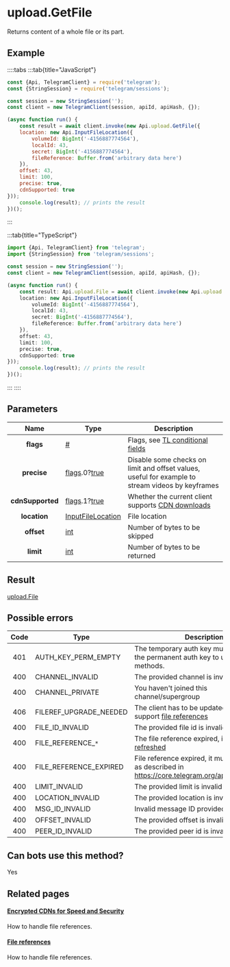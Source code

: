 # upload.GetFile

Returns content of a whole file or its part.



## Example

::::tabs
:::tab{title="JavaScript"}
```js
const {Api, TelegramClient} = require('telegram');
const {StringSession} = require('telegram/sessions');

const session = new StringSession('');
const client = new TelegramClient(session, apiId, apiHash, {});

(async function run() {
    const result = await client.invoke(new Api.upload.GetFile({
    location: new Api.InputFileLocation({
        volumeId: BigInt('-4156887774564'),
        localId: 43,
        secret: BigInt('-4156887774564'),
        fileReference: Buffer.from('arbitrary data here')
    }),
    offset: 43,
    limit: 100,
    precise: true,
    cdnSupported: true
}));
    console.log(result); // prints the result
})();
```
:::

:::tab{title="TypeScript"}
```ts
import {Api, TelegramClient} from 'telegram';
import {StringSession} from 'telegram/sessions';

const session = new StringSession('');
const client = new TelegramClient(session, apiId, apiHash, {});

(async function run() {
    const result: Api.upload.File = await client.invoke(new Api.upload.GetFile({
    location: new Api.InputFileLocation({
        volumeId: BigInt('-4156887774564'),
        localId: 43,
        secret: BigInt('-4156887774564'),
        fileReference: Buffer.from('arbitrary data here')
    }),
    offset: 43,
    limit: 100,
    precise: true,
    cdnSupported: true
}));
    console.log(result); // prints the result
})();
```
:::
::::



## Parameters

| Name | Type | Description |
| :--: | ---- | ----------- |
| **flags** | [#](https://core.telegram.org/type/%23) | Flags, see [TL conditional fields](https://core.telegram.org/mtproto/TL-combinators#conditional-fields) 
| **precise** | [flags](https://core.telegram.org/mtproto/TL-combinators#conditional-fields).0?[true](https://core.telegram.org/constructor/true) | Disable some checks on limit and offset values, useful for example to stream videos by keyframes 
| **cdnSupported** | [flags](https://core.telegram.org/mtproto/TL-combinators#conditional-fields).1?[true](https://core.telegram.org/constructor/true) | Whether the current client supports [CDN downloads](https://core.telegram.org/cdn) 
| **location** | [InputFileLocation](https://core.telegram.org/type/InputFileLocation) | File location 
| **offset** | [int](https://core.telegram.org/type/int) | Number of bytes to be skipped 
| **limit** | [int](https://core.telegram.org/type/int) | Number of bytes to be returned 


## Result

[upload.File](https://core.telegram.org/type/upload.File)



## Possible errors

| Code | Type | Description |
| :--: | ---- | ----------- |
| 401 | AUTH\_KEY\_PERM\_EMPTY | The temporary auth key must be binded to the permanent auth key to use these methods. 
| 400 | CHANNEL\_INVALID | The provided channel is invalid 
| 400 | CHANNEL\_PRIVATE | You haven't joined this channel/supergroup 
| 406 | FILEREF\_UPGRADE\_NEEDED | The client has to be updated in order to support [file references](https://core.telegram.org/api/file_reference) 
| 400 | FILE\_ID\_INVALID | The provided file id is invalid 
| 400 | FILE\_REFERENCE\_`*` | The file reference expired, it [must be refreshed](https://core.telegram.org/api/file_reference) 
| 400 | FILE\_REFERENCE\_EXPIRED | File reference expired, it must be refetched as described in <https://core.telegram.org/api/file_reference> 
| 400 | LIMIT\_INVALID | The provided limit is invalid 
| 400 | LOCATION\_INVALID | The provided location is invalid 
| 400 | MSG\_ID\_INVALID | Invalid message ID provided 
| 400 | OFFSET\_INVALID | The provided offset is invalid 
| 400 | PEER\_ID\_INVALID | The provided peer id is invalid 


## Can bots use this method?

Yes

## Related pages

#### [Encrypted CDNs for Speed and Security](https://core.telegram.org/cdn)

How to handle file references.



#### [File references](https://core.telegram.org/api/file\_reference)

How to handle file references.




